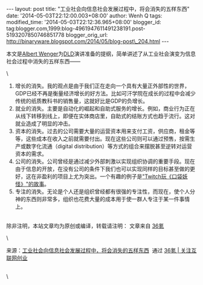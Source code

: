--- layout: post title:
"工业社会向信息社会发展过程中，将会消失的五样东西" date:
'2014-05-03T22:12:00.003+08:00' author: Wenh Q tags: modified\_time:
'2014-05-03T22:12:36.965+08:00' blogger\_id:
tag:blogger.com,1999:blog-4961947611491238191.post-5193207850746851778
blogger\_orig\_url:
http://binaryware.blogspot.com/2014/05/blog-post\_204.html ---

本文是[Albert
Wenger](http://continuations.com/)为[DLD](http://dld-conference.com/)演讲准备的提纲，简单讲述了从工业社会演变为信息社会过程中消失的五样东西——

\

1.  增长的消失。我的观点是由于我们正在走向一个具有大量正外部性的世界，GDP已经不再是衡量经济增长的好方法。比如可汗学院在成长的过程中会减少传统的纸质教科书的销售量，这就好比是GDP的负增长。
2.  就业的消失。主要是自动化的崛起和自助式服务的增长。例如，商业行为正在从线下转移到线上，即便在实体商店里，自助式的结账方式也趋于流行。这对就业造成了明显的冲击。
3.  资本的消失。过去的公司需要大量的运营资本用来支付工资，供应商，租金等等，这些成本在收入之前就需要付出。现在这些公司则可以通过预售，按需生产或数字化流通（digital
    distribution）等方式的组合来摆脱甚至逆转对运营资本的需求。
4.  公司的消失。公司曾经是通过减少外部刺激以实现组织协调的重要手段。现在由于信息的开放，在没有公司的条件下我们也可以实现同样的目标甚至做的更好，这在非盈利的项目上尤为突出。一个有趣的例子是["Twitch玩《口袋妖怪》"的故事](http://www.gameinformer.com/b/news/archive/2014/03/01/after-16-days-twitch-has-finally-defeated-pok-233-mon.aspx)。
5.  专注的消失。无论是个人还是组织曾经都有很强的专注性，而现在，使个人分神的东西则非常多，组织也花费大量的成本用于使一群人专注于某一件事情上。

\
除非注明，本站文章均为原创或编译，转载请注明： 文章来自
[36氪](http://www.36kr.com/)

\

来源：[工业社会向信息社会发展过程中，将会消失的五样东西](http://www.36kr.com/p/211637.html)  通过 [36氪
| 关注互联网创业](http://www.36kr.com/)

\
\

